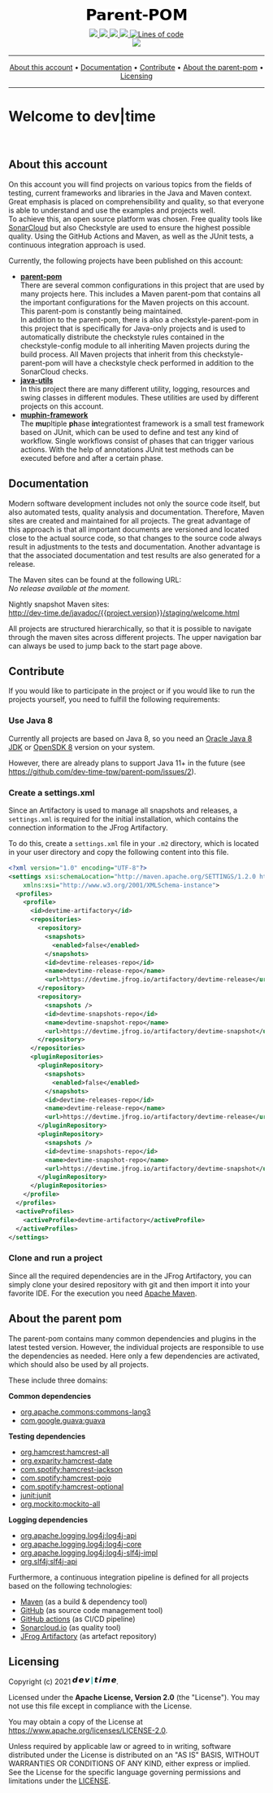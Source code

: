 <p align="center">
  <img src="https://raw.githubusercontent.com/dev-time-tpw/parent-pom/main/images/Parent-POM.png" />
</p>

<p align="center">
<a class="none" href="https://github.com/dev-time-tpw/parent-pom/actions/workflows/build-job.yml" title="Build Job">
  <img src="https://img.shields.io/github/workflow/status/dev-time-tpw/parent-pom/Run%20snapshot%20build-job?logo&#61;GitHub&#38;style&#61;plastic" />
</a>
<a class="none" href="https://github.com/dev-time-tpw/parent-pom/actions/workflows/quality-job.yml" title="Quality Job">
  <img src="https://img.shields.io/github/workflow/status/dev-time-tpw/parent-pom/Run%20quality%20build-job?label&#61;nightly-build&#38;logo&#61;GitHub&#38;style&#61;plastic" />
</a>
<a class="none" href="https://github.com/dev-time-tpw/parent-pom/blob/main/LICENSE" title="License">
  <img src="https://img.shields.io/github/license/dev-time-tpw/parent-pom?logo&#61;GitHub&#38;style&#61;plastic" />
</a>
<a class="none" href="https://github.com/dev-time-tpw/parent-pom" title="Last Commit">
  <img src="https://img.shields.io/github/last-commit/dev-time-tpw/parent-pom?logo&#61;GitHub&#38;style&#61;plastic" />
</a>
<a class="none" href="https://github.com/dev-time-tpw/parent-pom" title="Lines of code">
  <img alt="Lines of code" src="https://img.shields.io/tokei/lines/github/dev-time-tpw/parent-pom?logo&#61;GitHub&#38;style&#61;plastic" />
</a>
<br />
<a class="none" href="https://sonarcloud.io/dashboard?id=devtime_parent-pom" title="Quality Gate">
  <img src="https://img.shields.io/sonar/quality_gate/devtime_parent-pom?logo&#61;SonarCloud&#38;server&#61;https%3A%2F%2Fsonarcloud.io&#38;style&#61;plastic" />
</a>
</p>

<hr />
<p align="center">
    <a class="none" href="#about-this-account">About this account</a> • 
    <a class="none" href="#documentation">Documentation</a> • 
    <a class="none" href="#contribute">Contribute</a> • 
    <a class="none" href="#about-the-parent-pom">About the parent-pom</a> • 
    <a class="none" href="#licensing">Licensing</a>
</p>
<hr />

# Welcome to dev|time

&nbsp;

<a name="about-this-account"></a>

## About this account

On this account you will find projects on various topics from the fields of testing, current frameworks and libraries 
in the Java and Maven context. Great emphasis is placed on comprehensibility and quality, so that everyone is able to 
understand and use the examples and projects well.<br />
To achieve this, an open source platform was chosen. Free quality tools like [SonarCloud](https://sonarcloud.io/) but also 
Checkstyle are used to ensure the highest possible quality. Using the GitHub Actions and Maven, as well as the JUnit 
tests, a continuous integration approach is used.

Currently, the following projects have been published on this account:

* **<a class="none" href="https://github.com/dev-time-tpw/parent-pom">parent-pom</a>**<br />
There are several common configurations in this project that are used by many projects here. This includes a Maven 
parent-pom that contains all the important configurations for the Maven projects on this account. This parent-pom is 
constantly being maintained.<br />
In addition to the parent-pom, there is also a checkstyle-parent-pom in this project that is specifically for Java-only 
projects and is used to automatically distribute the checkstyle rules contained in the checkstyle-config module to all 
inheriting Maven projects during the build process. All Maven projects that inherit from this checkstyle-parent-pom will 
have a checkstyle check performed in addition to the SonarCloud checks.
* **<a class="none" href="https://github.com/dev-time-tpw/java-utils">java-utils</a>**<br />
In this project there are many different utility, logging, resources and swing classes in different modules. These 
utilities are used by different projects on this account.
* **<a class="none" href="https://github.com/dev-time-tpw/muphin-framework">muphin-framework</a>**<br />
The **mu**pltiple **ph**ase **in**tegrationtest framework is a small test framework based on JUnit, which can be used 
to define and test any kind of workflow. Single workflows consist of phases that can trigger various actions. With the 
help of annotations JUnit test methods can be executed before and after a certain phase.

<a name="documentation"></a>

## Documentation

Modern software development includes not only the source code itself, but also automated tests, quality analysis and 
documentation. Therefore, Maven sites are created and maintained for all projects. The great advantage of this approach 
is that all important documents are versioned and located close to the actual source code, so that changes to the 
source code always result in adjustments to the tests and documentation.
Another advantage is that the associated documentation and test results are also generated for a release.

The Maven sites can be found at the following URL: <br />
<i>No release available at the moment.</i>
<!-- <a class="none" href="http://dev-time.de/javadoc/{version}/welcome.html">http://dev-time.de/javadoc/{version}/welcome.html</a> -->
<p />
Nightly snapshot Maven sites:<br />
<a class="none" href="http://dev-time.de/javadoc/{{project.version}}/staging/welcome.html">http://dev-time.de/javadoc/{{project.version}}/staging/welcome.html</a>

All projects are structured hierarchically, so that it is possible to navigate through the maven sites across different 
projects. The upper navigation bar can always be used to jump back to the start page above.

<a name="contribute"></a>

## Contribute

If you would like to participate in the project or if you would like to run the projects yourself, you need to fulfill the following requirements:

### Use Java 8

Currently all projects are based on Java 8, so you need an <a class="none" href="https://www.oracle.com/java/technologies/javase/javase8u211-later-archive-downloads.html">Oracle Java 8 JDK</a> or <a class="none" href="https://openjdk.java.net/projects/jdk8/">OpenSDK 8</a> version on your system.

However, there are already plans to support Java 11+ in the future (see https://github.com/dev-time-tpw/parent-pom/issues/2).

### Create a settings.xml

Since an Artifactory is used to manage all snapshots and releases, a `settings.xml` is required for the initial installation, which contains the connection information to the JFrog Artifactory.

To do this, create a `settings.xml` file in your `.m2` directory, which is located in your user directory and copy the following content into this file.

```xml
<?xml version="1.0" encoding="UTF-8"?>
<settings xsi:schemaLocation="http://maven.apache.org/SETTINGS/1.2.0 http://maven.apache.org/xsd/settings-1.2.0.xsd" xmlns="http://maven.apache.org/SETTINGS/1.2.0"
    xmlns:xsi="http://www.w3.org/2001/XMLSchema-instance">
  <profiles>
    <profile>
      <id>devtime-artifactory</id>
      <repositories>
        <repository>
          <snapshots>
            <enabled>false</enabled>
          </snapshots>
          <id>devtime-releases-repo</id>
          <name>devtime-release-repo</name>
          <url>https://devtime.jfrog.io/artifactory/devtime-release</url>
        </repository>
        <repository>
          <snapshots />
          <id>devtime-snapshots-repo</id>
          <name>devtime-snapshot-repo</name>
          <url>https://devtime.jfrog.io/artifactory/devtime-snapshot</url>
        </repository>
      </repositories>
      <pluginRepositories>
        <pluginRepository>
          <snapshots>
            <enabled>false</enabled>
          </snapshots>
          <id>devtime-releases-repo</id>
          <name>devtime-release-repo</name>
          <url>https://devtime.jfrog.io/artifactory/devtime-release</url>
        </pluginRepository>
        <pluginRepository>
          <snapshots />
          <id>devtime-snapshots-repo</id>
          <name>devtime-snapshot-repo</name>
          <url>https://devtime.jfrog.io/artifactory/devtime-snapshot</url>
        </pluginRepository>
      </pluginRepositories>
    </profile>
  </profiles>
  <activeProfiles>
    <activeProfile>devtime-artifactory</activeProfile>
  </activeProfiles>
</settings>
```

### Clone and run a project

Since all the required dependencies are in the JFrog Artifactory, you can simply clone your desired repository with git and then import it into your favorite IDE. For the execution you need <a class="none" href="https://maven.apache.org/download.cgi">Apache Maven</a>.

<a name="about-the-parent-pom"></a>

## About the parent pom

The parent-pom contains many common dependencies and plugins in the latest tested version. However, the individual 
projects are responsible to use the dependencies as needed. Here only a few dependencies are activated, which should 
also be used by all projects.

These include three domains:

**Common dependencies**

* <a class="none" href="https://commons.apache.org/proper/commons-lang/">org.apache.commons:commons-lang3</a>
* <a class="none" href="https://github.com/google/guava">com.google.guava:guava</a>

**Testing dependencies**

* <a class="none" href="http://hamcrest.org/JavaHamcrest/distributables">org.hamcrest:hamcrest-all</a>
* <a class="none" href="https://github.com/eXparity/hamcrest-date">org.exparity:hamcrest-date</a>
* <a class="none" href="https://github.com/spotify/java-hamcrest">com.spotify:hamcrest-jackson</a>
* <a class="none" href="https://github.com/spotify/java-hamcrest">com.spotify:hamcrest-pojo</a>
* <a class="none" href="https://github.com/spotify/java-hamcrest">com.spotify:hamcrest-optional</a>
* <a class="none" href="https://junit.org/junit4/">junit:junit</a>
* <a class="none" href="https://site.mockito.org/">org.mockito:mockito-all</a>

**Logging dependencies**

* <a class="none" href="https://logging.apache.org/log4j/2.x/">org.apache.logging.log4j:log4j-api</a>
* <a class="none" href="https://logging.apache.org/log4j/2.x/">org.apache.logging.log4j:log4j-core</a>
* <a class="none" href="https://logging.apache.org/log4j/2.x/">org.apache.logging.log4j:log4j-slf4j-impl</a>
* <a class="none" href="http://www.slf4j.org/">org.slf4j:slf4j-api</a>

Furthermore, a continuous integration pipeline is defined for all projects based on the following technologies:

* <a class="none" href="https://maven.apache.org/">Maven</a> (as a build & dependency tool)
* <a class="none" href="https://github.com/dev-time-tpw">GitHub</a> (as source code management tool)
* <a class="none" href="https://docs.github.com/en/free-pro-team@latest/actions">GitHub actions</a> (as CI/CD pipeline)
* <a class="none" href="https://sonarcloud.io/organizations/devtime/projects">Sonarcloud.io</a> (as quality tool)
* <a class="none" href="https://devtime.jfrog.io/ui/packages">JFrog Artifactory</a> (as artefact repository)

<a name="licensing"></a>

## Licensing

Copyright (c) 2021 <img src="https://raw.githubusercontent.com/dev-time-tpw/parent-pom/main/images/dev-time-86x15.png" />.

Licensed under the **Apache License, Version 2.0** (the "License"). You may not use this file except in compliance with 
the License.

You may obtain a copy of the License at https://www.apache.org/licenses/LICENSE-2.0.

Unless required by applicable law or agreed to in writing, software distributed under the License is distributed on an 
"AS IS" BASIS, WITHOUT WARRANTIES OR CONDITIONS OF ANY KIND, either express or implied. See the License for the specific 
language governing permissions and limitations under the <a class="none" href="https://raw.githubusercontent.com/dev-time-tpw/parent-pom/main/LICENSE">LICENSE</a>.
